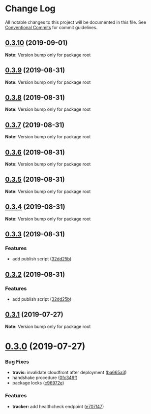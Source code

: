 # Change Log

All notable changes to this project will be documented in this file.
See [Conventional Commits](https://conventionalcommits.org) for commit guidelines.

## [0.3.10](http://ec2-18-218-192-178.us-east-2.compute.amazonaws.com:9292/hugomarisco/bitstreamy/compare/v0.3.9...v0.3.10) (2019-09-01)

**Note:** Version bump only for package root





## [0.3.9](http://ec2-18-218-192-178.us-east-2.compute.amazonaws.com:9292/hugomarisco/bitstreamy/compare/v0.3.8...v0.3.9) (2019-08-31)

**Note:** Version bump only for package root





## [0.3.8](http://ec2-18-218-192-178.us-east-2.compute.amazonaws.com:9292/hugomarisco/bitstreamy/compare/v0.3.7...v0.3.8) (2019-08-31)

**Note:** Version bump only for package root





## [0.3.7](http://ec2-18-218-192-178.us-east-2.compute.amazonaws.com:9292/hugomarisco/bitstreamy/compare/v0.3.6...v0.3.7) (2019-08-31)

**Note:** Version bump only for package root





## [0.3.6](http://ec2-18-218-192-178.us-east-2.compute.amazonaws.com:9292/hugomarisco/bitstreamy/compare/v0.3.5...v0.3.6) (2019-08-31)

**Note:** Version bump only for package root





## [0.3.5](http://ec2-18-218-192-178.us-east-2.compute.amazonaws.com:9292/hugomarisco/bitstreamy/compare/v0.3.4...v0.3.5) (2019-08-31)

**Note:** Version bump only for package root





## [0.3.4](http://ec2-18-218-192-178.us-east-2.compute.amazonaws.com:9292/hugomarisco/bitstreamy/compare/v0.3.3...v0.3.4) (2019-08-31)

**Note:** Version bump only for package root





## [0.3.3](http://ec2-18-218-192-178.us-east-2.compute.amazonaws.com:9292/hugomarisco/bitstreamy/compare/v0.3.1...v0.3.3) (2019-08-31)


### Features

* add publish script ([32dd25b](http://ec2-18-218-192-178.us-east-2.compute.amazonaws.com:9292/hugomarisco/bitstreamy/commits/32dd25b))





## [0.3.2](http://ec2-18-218-192-178.us-east-2.compute.amazonaws.com:9292/hugomarisco/bitstreamy/compare/v0.3.1...v0.3.2) (2019-08-31)


### Features

* add publish script ([32dd25b](http://ec2-18-218-192-178.us-east-2.compute.amazonaws.com:9292/hugomarisco/bitstreamy/commits/32dd25b))





## [0.3.1](https://github.com/bitstreamy/bitstreamy/compare/v0.3.0...v0.3.1) (2019-07-27)

**Note:** Version bump only for package root





# [0.3.0](https://github.com/bitstreamy/bitstreamy/compare/v0.2.0...v0.3.0) (2019-07-27)


### Bug Fixes

* **travis:** invalidate cloudfront after deployment ([ba665a3](https://github.com/bitstreamy/bitstreamy/commit/ba665a3))
* handshake procedure ([0fc346f](https://github.com/bitstreamy/bitstreamy/commit/0fc346f))
* package locks ([c96972e](https://github.com/bitstreamy/bitstreamy/commit/c96972e))


### Features

* **tracker:** add healthcheck endpoint ([e707f47](https://github.com/bitstreamy/bitstreamy/commit/e707f47))
